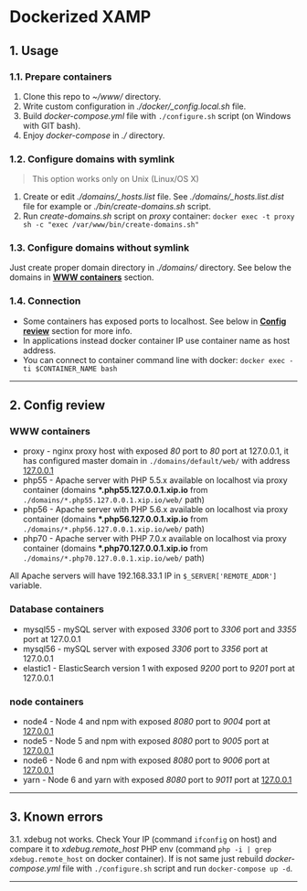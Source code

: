 Dockerized XAMP
=========================== 


## 1. Usage


### 1.1. Prepare containers

1. Clone this repo to *~/www/* directory.
2. Write custom configuration in *./docker/_config.local.sh* file.
3. Build *docker-compose.yml* file with `./configure.sh` script (on Windows with GIT bash).
4. Enjoy *docker-compose* in *./* directory.


### 1.2. Configure domains with symlink

> This option works only on Unix (Linux/OS X)

1. Create or edit *./domains/_hosts.list* file. See *./domains/_hosts.list.dist* file for example or *./bin/create-domains.sh* script.
2. Run *create-domains.sh* script on *proxy* container: `docker exec -t proxy sh -c "exec /var/www/bin/create-domains.sh"`


### 1.3. Configure domains without symlink

Just create proper domain directory in *./domains/* directory. See below the domains in **[WWW containers](#www-containers)** section.


### 1.4. Connection

* Some containers has exposed ports to localhost. See below in **[Config review](#2-config-review)** section for more info.
* In applications instead docker container IP use container name as host address.
* You can connect to container command line with docker: `docker exec -ti $CONTAINER_NAME bash`

---



## 2. Config review


### WWW containers

* proxy - nginx proxy host with exposed *80* port to *80* port at 127.0.0.1, it has configured master domain in `./domains/default/web/` with address [127.0.0.1](http://127.0.0.1)
* php55 - Apache server with PHP 5.5.x available on localhost via proxy container (domains __*.php55.127.0.0.1.xip.io__ from `./domains/*.php55.127.0.0.1.xip.io/web/` path)
* php56 - Apache server with PHP 5.6.x available on localhost via proxy container (domains __*.php56.127.0.0.1.xip.io__ from `./domains/*.php56.127.0.0.1.xip.io/web/` path)
* php70 - Apache server with PHP 7.0.x available on localhost via proxy container (domains __*.php70.127.0.0.1.xip.io__ from `./domains/*.php70.127.0.0.1.xip.io/web/` path)

All Apache servers will have 192.168.33.1 IP in `$_SERVER['REMOTE_ADDR']` variable.


### Database containers

* mysql55 - mySQL server with exposed *3306* port to *3306* port and *3355* port at 127.0.0.1
* mysql56 - mySQL server with exposed *3306* port to *3356* port at 127.0.0.1
* elastic1 - ElasticSearch version 1 with exposed *9200* port to *9201* port at 127.0.0.1


### node containers

* node4 - Node 4 and npm with exposed *8080* port to *9004* port at [127.0.0.1](http://127.0.0.1:9004)
* node5 - Node 5 and npm with exposed *8080* port to *9005* port at [127.0.0.1](http://127.0.0.1:9005)
* node6 - Node 6 and npm with exposed *8080* port to *9006* port at [127.0.0.1](http://127.0.0.1:9006)
* yarn - Node 6 and yarn with exposed *8080* port to *9011* port at [127.0.0.1](http://127.0.0.1:9011)

---



## 3. Known errors


3.1. xdebug not works. Check Your IP (command `ifconfig` on host) and compare it to *xdebug.remote_host* PHP env (command `php -i | grep xdebug.remote_host` on docker container). If is not same just rebuild *docker-compose.yml* file with `./configure.sh` script and run `docker-compose up -d`.


---
